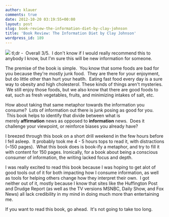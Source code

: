 ```yaml
---
author: klauer
comments: true
date: 2012-10-20 03:19:55+00:00
layout: post
slug: book-review-the-information-diet-by-clay-johnson
title: 'Book Review: The Information Diet by Clay Johnson'
wordpress_id: 189
---
```


![](http://photo.goodreads.com/books/1327911076l/12799077.jpg) tl;dr -  Overall 3/5.  I don't know if I would really recommend this to anybody I know, but I'm sure this will be new information for someone.

The premise of the book is simple.  You know that some foods are bad for you because they're mostly junk food.  They are there for your enjoyment, but do little other than hurt your heatlh.  Eating fast food every day is a sure way to obesity and high cholesterol. These kinds of things aren't mysteries.  We still enjoy those foods, but we also know that there are good foods to eat, such as fresh vegetables, fruits, and minimizing intakes of salt, etc.

How about taking that same metaphor towards the information you consume?  Lots of information out there is junk posing as good for you.  This book helps to identify that divide between what is merely **affirmation** news as opposed to **information** news.  Does it challenge your viewpoint, or reinforce biases you already have?

I breezed through this book on a short drill weekend in the few hours before I fell asleep.  It probably took me 4 - 5 hours tops to read it, with distractions (~150 pages).  What this book does is book-ify a metaphor, and try to fill it with content for 150 pages. Ironically, for a book about being a conscious consumer of information, the writing lacked focus and depth.

I was really excited to read this book because I was hoping to get alot of good tools out of it for both impacting how I consume information, as well as tools for helping others change how they interpret their own.  I got neither out of it, mostly because I know that sites like the Huffington Post and Drudge Report (as well as the TV versions MSNBC, Daily Show, and Fox News) all lack credibility in my mind in doing much more than entertaining me.



If you want to read this book, go ahead.  It's not going to take too long.


